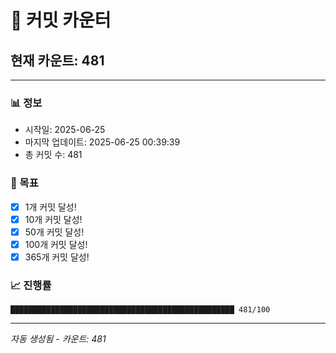 # 🔢 커밋 카운터

## 현재 카운트: 481

---

### 📊 정보
- 시작일: 2025-06-25
- 마지막 업데이트: 2025-06-25 00:39:39
- 총 커밋 수: 481

### 🎯 목표
- [x] 1개 커밋 달성!
- [x] 10개 커밋 달성!
- [x] 50개 커밋 달성!
- [x] 100개 커밋 달성!
- [x] 365개 커밋 달성!

### 📈 진행률
```
██████████████████████████████████████████████████ 481/100
```

---
*자동 생성됨 - 카운트: 481*
